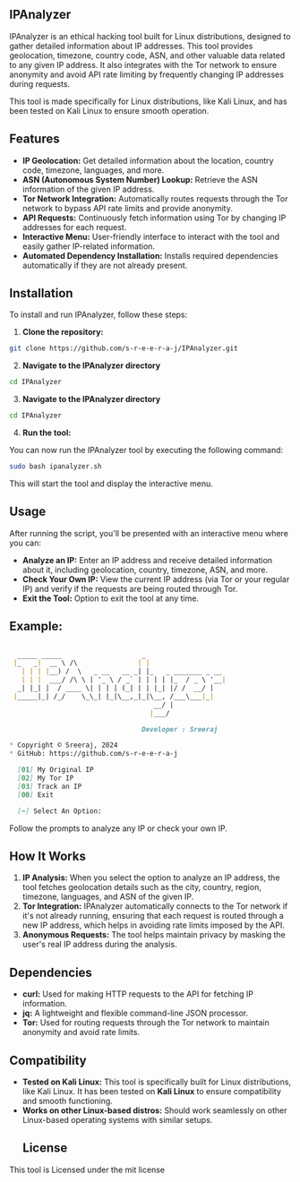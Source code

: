 ## IPAnalyzer
IPAnalyzer is an ethical hacking tool built for Linux distributions, designed to gather detailed information about IP addresses. This tool provides geolocation, timezone, country code, ASN, and other valuable data related to any given IP address. It also integrates with the Tor network to ensure anonymity and avoid API rate limiting by frequently changing IP addresses during requests.

This tool is made specifically for Linux distributions, like Kali Linux, and has been tested on Kali Linux to ensure smooth operation.

## Features
- **IP Geolocation:** Get detailed information about the location, country code, timezone, languages, and more.
- **ASN (Autonomous System Number) Lookup:** Retrieve the ASN information of the given IP address.
- **Tor Network Integration:** Automatically routes requests through the Tor network to bypass API rate limits and provide anonymity.
- **API Requests:** Continuously fetch information using Tor by changing IP addresses for each request.
- **Interactive Menu:** User-friendly interface to interact with the tool and easily gather IP-related information.
- **Automated Dependency Installation:** Installs required dependencies automatically if they are not already present.
## Installation
To install and run IPAnalyzer, follow these steps:

1. **Clone the repository:**

```bash
git clone https://github.com/s-r-e-e-r-a-j/IPAnalyzer.git
```
2. **Navigate to the IPAnalyzer directory** 
```bash
cd IPAnalyzer
```
3. **Navigate to the IPAnalyzer directory**
 ```bash
 cd IPAnalyzer
```
4. **Run the tool:**

You can now run the IPAnalyzer tool by executing the following command:

```bash
sudo bash ipanalyzer.sh
```
This will start the tool and display the interactive menu.

## Usage
After running the script, you'll be presented with an interactive menu where you can:

- **Analyze an IP:** Enter an IP address and receive detailed information about it, including geolocation, country, timezone, ASN, and more.
- **Check Your Own IP:** View the current IP address (via Tor or your regular IP) and verify if the requests are being routed through Tor.
- **Exit the Tool:** Option to exit the tool at any time.
  
## Example:
```markdown

  _____ _____                    _                    
 |_   _|  __ \ /\               | |                   
   | | | |__) /  \   _ __   __ _| |_   _ _______ _ __ 
   | | |  ___/ /\ \ | '_ \ / _` | | | | |_  / _ \ '__|
  _| |_| |  / ____ \| | | | (_| | | |_| |/ /  __/ |   
 |_____|_| /_/    \_\_| |_|\__,_|_|\__, /___\___|_|   
                                    __/ |             
                                   |___/              

                                 Developer : Sreeraj

* Copyright © Sreeraj, 2024
* GitHub: https://github.com/s-r-e-e-r-a-j

  [01] My Original IP
  [02] My Tor IP 
  [03] Track an IP
  [00] Exit

  [~] Select An Option:

```

Follow the prompts to analyze any IP or check your own IP.

## How It Works
1. **IP Analysis:** When you select the option to analyze an IP address, the tool fetches geolocation details such as the city, country, region, timezone, languages, and ASN of the given IP.
2. **Tor Integration:** IPAnalyzer automatically connects to the Tor network if it's not already running, ensuring that each request is routed through a new IP address, which helps in avoiding rate limits imposed by the API.
3. **Anonymous Requests:** The tool helps maintain privacy by masking the user's real IP address during the analysis.
## Dependencies
- **curl:** Used for making HTTP requests to the API for fetching IP information.
- **jq:** A lightweight and flexible command-line JSON processor.
- **Tor:** Used for routing requests through the Tor network to maintain anonymity and avoid rate limits.
## Compatibility
- **Tested on Kali Linux:** This tool is specifically built for Linux distributions, like Kali Linux. It has been tested on **Kali Linux** to ensure compatibility and smooth functioning.
- **Works on other Linux-based distros:** Should work seamlessly on other Linux-based operating systems with similar setups.
  ## License
This tool is Licensed under the mit license

